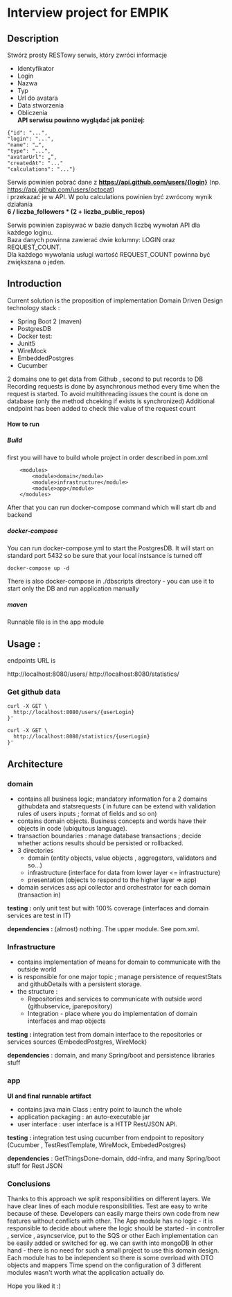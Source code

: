 # Interview project for EMPIK 

## Description 
    
Stwórz prosty RESTowy serwis, który zwróci informacje

-	Identyfikator 
-	Login
-	Nazwa
-	Typ
-	Url do avatara
-	Data stworzenia
-	Obliczenia <br/>
**API serwisu powinno wyglądać jak poniżej:** <br/>
``` GET /users/{login} 
{"id": "...", 
"login": "...",
"name": "…",
"type": "...",
"avatarUrl": „”,
"createdAt": "..."
"calculations": "..."}
```

Serwis powinien pobrać dane z **https://api.github.com/users/{login}** (np. https://api.github.com/users/octocat) <br/>
i przekazać je w API. W polu calculations powinien być zwrócony wynik działania <br/>
**6 / liczba_followers * (2 + liczba_public_repos)**

Serwis powinien zapisywać w bazie danych liczbę wywołań API dla każdego loginu.<br/>
Baza danych powinna zawierać dwie kolumny: LOGIN oraz REQUEST_COUNT. <br/>
Dla każdego wywołania usługi wartość REQUEST_COUNT powinna być zwiększana o jeden.


## Introduction

Current solution is the proposition of implementation Domain Driven Design 
technology stack :
- Spring Boot 2 (maven)
- PostgresDB
- Docker
test:
- Junit5
- WireMock
- EmbeddedPostgres
- Cucumber

2 domains one to get data from Github , second to put records to DB
Recording requests is done by asynchronous method every time when the request is started.
To avoid multithreading issues the count is done on database (only the method chceking if exists is synchronized) 
Additional endpoint has been added to check thie value of the request count 
#### How to run
##### Build
first you will have to build whole project in order described in pom.xml
```aidl
    <modules>
        <module>domain</module>
        <module>infrastructure</module>
        <module>app</module>
    </modules>
```
After that you can run docker-compose command which will start db and backend

##### docker-compose 
You can run docker-compose.yml to start the PostgresDB. It will start on standard port 5432 so be sure that your local instsance is turned off <br/>
```
docker-compose up -d
```
There is also docker-compose in ./dbscripts directory - you can use it to start only the DB and run application manually
##### maven
Runnable file is in the app module
## Usage :

endpoints URL is

http://localhost:8080/users/
http://localhost:8080/statistics/

### Get github data 

```
curl -X GET \
  http://localhost:8080/users/{userLogin}
}'
```

```
curl -X GET \
  http://localhost:8080/statistics/{userLogin}
}'
```
## Architecture
### domain

- contains all business logic; mandatory information for a 2 domains githubdata and statsrequests ( in future can be extend with validation rules of users inputs ; format of fields and so on)
- contains domain objects. Business concepts and words have their objects in code (ubiquitous language).
- transaction boundaries : manage database transactions ; decide whether actions results should be persisted or rollbacked.
- 3 directories 
    -  domain (entity objects, value objects , aggregators, validators and so...)
    -  infrastructure (interface for data from lower layer <= infrastructure)
    -  presentation (objects to respond to the higher layer => app)
- domain services ass api collector and orchestrator for each domain (transaction in) 

**testing :** only unit test but with 100% coverage (interfaces and domain services are test in IT)

**dependencies :** (almost) nothing. The upper module. See pom.xml.

### Infrastructure

- contains implementation of means for domain to communicate with the outside world 
- is responsible for one major topic ; manage persistence of requestStats and githubDetails with a persistent storage.
- the structure :
    -  Repositories and services to communicate with outside word (githubservice, jparepository)
    -  Integration - place where you do implementation of domain interfaces and map objects 

**testing :** integration test from domain interface to the repositories or services sources (EmbededPostgres, WireMock)

**dependencies** : domain, and many Spring/boot and persistence libraries stuff

### app

**UI and final runnable artifact**
- contains java main Class : entry point to launch the whole
- application packaging : an auto-executable jar
- user interface : user interface is a HTTP Rest/JSON API.

**testing :** integration test using cucumber from endpoint to repository (Cucumber , TestRestTemplate, WireMock, EmbededPostgres)

**dependencies** : GetThingsDone-domain, ddd-infra, and many Spring/boot stuff for Rest JSON

### Conclusions
Thanks to this approach we split responsibilities on different layers. 
We have clear lines of each module responsibilities. Test are easy to write because of these.
Developers can easily marge theirs own code from new features without conflicts with other.
The App module has no logic - it is responsible to decide about where the logic should be started - in controller , service , asyncservice, put to the SQS or other
Each implementation can be easily added or switched for eg. we can swith into mongoDB
In other hand - there is no need for such a small project to use this domain design. Each module has to be independent so there is some overload with DTO objects and mappers
Time spend on the configuration of 3 different modules wasn't worth what the application actually do.

Hope you liked it :)
 

